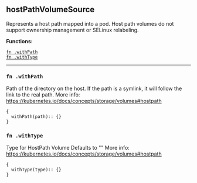 
## hostPathVolumeSource
Represents a host path mapped into a pod. Host path volumes do not support ownership management or SELinux relabeling.

**Functions:**

[`fn .withPath`](#fn-withpath)  
[`fn .withType`](#fn-withtype)  

---


### `fn .withPath`
Path of the directory on the host. If the path is a symlink, it will follow the link to the real path. More info: https://kubernetes.io/docs/concepts/storage/volumes#hostpath
```jsonnet
{
  withPath(path):: {}
}
```

### `fn .withType`
Type for HostPath Volume Defaults to "" More info: https://kubernetes.io/docs/concepts/storage/volumes#hostpath
```jsonnet
{
  withType(type):: {}
}
```

